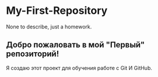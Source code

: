 # My-First-Repository
None to describe, just a homework.
## Добро пожаловать в мой "Первый" репозиторий!
Я создаю этот проект для обучения работе с Git И GitHub.